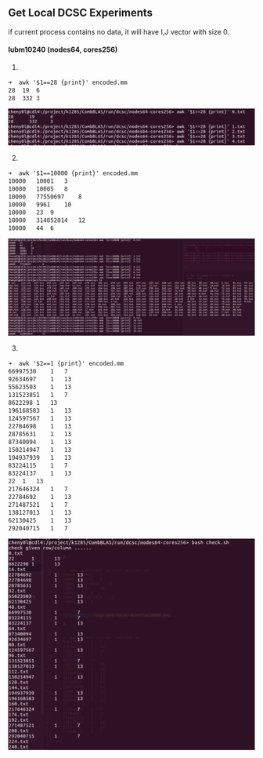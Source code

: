 ## Get Local DCSC Experiments

if current process contains no data, it will have I,J vector with size 0.

#### lubm10240 (nodes64, cores256)

1. 

```
➜  awk '$1==28 {print}' encoded.mm 
28	19	6
28	332	3
```

![row28](./imgs/get-local-dcsc/row28.png)


2. 

```
➜  awk '$1==10000 {print}' encoded.mm
10000	10001	3
10000	10005	8
10000	77550697	8
10000	9961	10
10000	23	9
10000	314052014	12
10000	44	6
```

![row10000](./imgs/get-local-dcsc/row10000.png)

3. 

```
➜  awk '$2==1 {print}' encoded.mm 
66997530	1	7
92634697	1	13
55623503	1	13
131523851	1	7
8622298	1	13
196168583	1	13
124597567	1	13
22784698	1	13
28785631	1	13
87340094	1	13
150214947	1	13
194937939	1	13
83224115	1	7
83224137	1	13
22	1	13
217646324	1	7
22784692	1	13
271487521	1	7
138127013	1	13
62130425	1	13
292040715	1	7
```

![col1](./imgs/get-local-dcsc/col1.png)

